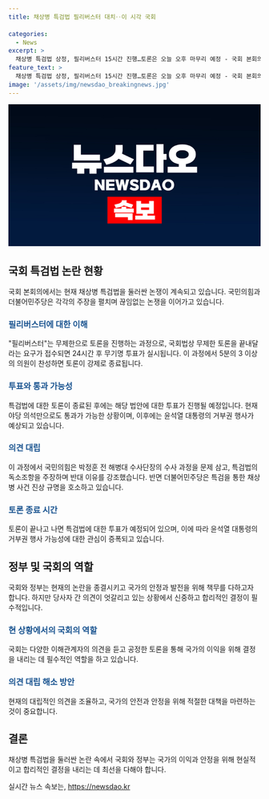 ```yaml
---
title: 채상병 특검법 필리버스터 대치‥이 시각 국회

categories:
  - News
excerpt: >
  채상병 특검법 상정, 필리버스터 15시간 진행…토론은 오늘 오후 마무리 예정 - 국회 본회의에 상정된 채상병 특검법을 두고 국회에서 무제한 토론이 15시간 이상 이어지고 있는 가운데, 오늘 오후에 토론이 마무리될 예정이며, 이후에 특검법에 대한 표결이 이루어질 것으로 보입니다. 특검법은 야당 의석으로 통과가 가능하겠지만, 윤석열 대통령의 거부권 행사 가능성도 주목됩니다.
feature_text: >
  채상병 특검법 상정, 필리버스터 15시간 진행…토론은 오늘 오후 마무리 예정 - 국회 본회의에 상정된 채상병 특검법을 두고 국회에서 무제한 토론이 15시간 이상 이어지고 있는 가운데, 오늘 오후에 토론이 마무리될 예정이며, 이후에 특검법에 대한 표결이 이루어질 것으로 보입니다. 특검법은 야당 의석으로 통과가 가능하겠지만, 윤석열 대통령의 거부권 행사 가능성도 주목됩니다.
image: '/assets/img/newsdao_breakingnews.jpg'
---
```


<p><img src="/assets/img/newsdao_breakingnews.jpg" alt="firstkoreanews 속보" /></p>

<h2 data-ke-size="size26">국회 특검법 논란 현황</h2>

<p data-ke-size="size16">국회 본회의에서는 현재 채상병 특검법을 둘러싼 논쟁이 계속되고 있습니다. 국민의힘과 더불어민주당은 각각의 주장을 펼치며 끊임없는 논쟁을 이어가고 있습니다.</p>

<h3><b><span style="color: #1a5490;">필리버스터에 대한 이해</span></b></h3>

<p data-ke-size="size16">"필리버스터"는 무제한으로 토론을 진행하는 과정으로, 국회법상 무제한 토론을 끝내달라는 요구가 접수되면 24시간 후 무기명 투표가 실시됩니다. 이 과정에서 5분의 3 이상의 의원이 찬성하면 토론이 강제로 종료됩니다.</p>

<h3><b><span style="color: #1a5490;">투표와 통과 가능성</span></b></h3>

<p data-ke-size="size16">특검법에 대한 토론이 종료된 후에는 해당 법안에 대한 투표가 진행될 예정입니다. 현재 야당 의석만으로도 통과가 가능한 상황이며, 이후에는 윤석열 대통령의 거부권 행사가 예상되고 있습니다.</p>

<h3><b><span style="color: #1a5490;">의견 대립</span></b></h3>

<p data-ke-size="size16">이 과정에서 국민의힘은 박정훈 전 해병대 수사단장의 수사 과정을 문제 삼고, 특검법의 독소조항을 주장하며 반대 이유를 강조했습니다. 반면 더불어민주당은 특검을 통한 채상병 사건 진상 규명을 호소하고 있습니다.</p>

<h3><b><span style="color: #1a5490;">토론 종료 시간</span></b></h3>

<p data-ke-size="size16">토론이 끝나고 나면 특검법에 대한 투표가 예정되어 있으며, 이에 따라 윤석열 대통령의 거부권 행사 가능성에 대한 관심이 증폭되고 있습니다.</p>

<h2 data-ke-size="size26">정부 및 국회의 역할</h2>

<p data-ke-size="size16">국회와 정부는 현재의 논란을 종결시키고 국가의 안정과 발전을 위해 책무를 다하고자 합니다. 하지만 당사자 간 의견이 엇갈리고 있는 상황에서 신중하고 합리적인 결정이 필수적입니다.</p>

<h3><b><span style="color: #1a5490;">현 상황에서의 국회의 역할</span></b></h3>

<p data-ke-size="size16">국회는 다양한 이해관계자의 의견을 듣고 공정한 토론을 통해 국가의 이익을 위해 결정을 내리는 데 필수적인 역할을 하고 있습니다.</p>

<h3><b><span style="color: #1a5490;">의견 대립 해소 방안</span></b></h3>

<p data-ke-size="size16">현재의 대립적인 의견을 조율하고, 국가의 안전과 안정을 위해 적절한 대책을 마련하는 것이 중요합니다.</p>

<h2 data-ke-size="size26">결론</h2>

<p data-ke-size="size16">채상병 특검법을 둘러싼 논란 속에서 국회와 정부는 국가의 이익과 안정을 위해 현실적이고 합리적인 결정을 내리는 데 최선을 다해야 합니다.</p>
실시간 뉴스 속보는, <a href="https://newsdao.kr" rel="dofollow">https://newsdao.kr</a>


